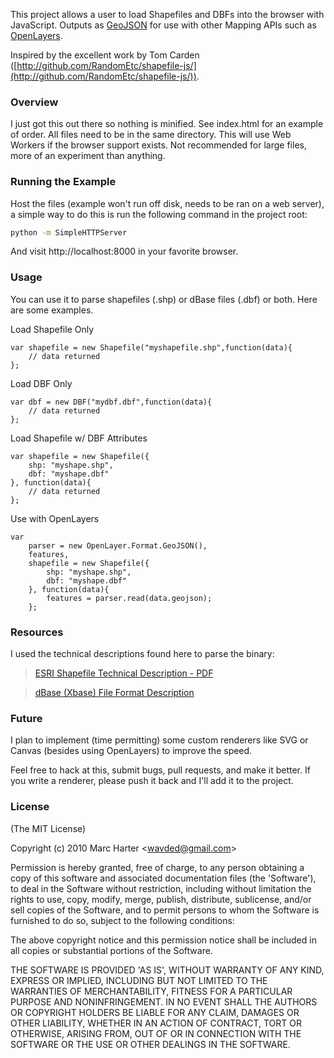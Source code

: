 This project allows a user to load Shapefiles and DBFs into the browser with JavaScript.
Outputs as [GeoJSON](http://geojson.org/) for use with other Mapping APIs such as [OpenLayers](http://openlayers.org).

Inspired by the excellent work by Tom Carden ([http://github.com/RandomEtc/shapefile-js/](http://github.com/RandomEtc/shapefile-js/)).

### Overview

I just got this out there so nothing is minified.  See index.html for an example of order.  All files need to be in the same directory.  This will use Web Workers if the browser support exists.  Not recommended for large files, more of an experiment than anything.

### Running the Example

Host the files (example won't run off disk, needs to be ran on a web server), a simple way to do this is run the following command in the project root:

```sh
python -m SimpleHTTPServer
```

And visit http://localhost:8000 in your favorite browser.

### Usage

You can use it to parse shapefiles (.shp) or dBase files (.dbf) or both.  Here are some examples.

Load Shapefile Only

    var shapefile = new Shapefile("myshapefile.shp",function(data){
        // data returned
    };

Load DBF Only

    var dbf = new DBF("mydbf.dbf",function(data){
        // data returned
    };

Load Shapefile w/ DBF Attributes

    var shapefile = new Shapefile({
        shp: "myshape.shp",
        dbf: "myshape.dbf"
    }, function(data){
        // data returned
    };

Use with OpenLayers

    var
        parser = new OpenLayer.Format.GeoJSON(),
        features,
        shapefile = new Shapefile({
            shp: "myshape.shp",
            dbf: "myshape.dbf"
        }, function(data){
            features = parser.read(data.geojson);
        };

### Resources

I used the technical descriptions found here to parse the binary:

> [ESRI Shapefile Technical Description - PDF](http://www.esri.com/library/whitepapers/pdfs/shapefile.pdf)

> [dBase (Xbase) File Format Description](http://www.dbf2002.com/dbf-file-format.html)

### Future

I plan to implement (time permitting) some custom renderers like SVG or Canvas (besides using OpenLayers) to improve the speed.

Feel free to hack at this, submit bugs, pull requests, and make it better.  If you write a renderer, please push it back and I'll add it to the project.

### License

(The MIT License)

Copyright (c) 2010 Marc Harter &lt;wavded@gmail.com&gt;

Permission is hereby granted, free of charge, to any person obtaining
a copy of this software and associated documentation files (the
'Software'), to deal in the Software without restriction, including
without limitation the rights to use, copy, modify, merge, publish,
distribute, sublicense, and/or sell copies of the Software, and to
permit persons to whom the Software is furnished to do so, subject to
the following conditions:

The above copyright notice and this permission notice shall be
included in all copies or substantial portions of the Software.

THE SOFTWARE IS PROVIDED 'AS IS', WITHOUT WARRANTY OF ANY KIND,
EXPRESS OR IMPLIED, INCLUDING BUT NOT LIMITED TO THE WARRANTIES OF
MERCHANTABILITY, FITNESS FOR A PARTICULAR PURPOSE AND NONINFRINGEMENT.
IN NO EVENT SHALL THE AUTHORS OR COPYRIGHT HOLDERS BE LIABLE FOR ANY
CLAIM, DAMAGES OR OTHER LIABILITY, WHETHER IN AN ACTION OF CONTRACT,
TORT OR OTHERWISE, ARISING FROM, OUT OF OR IN CONNECTION WITH THE
SOFTWARE OR THE USE OR OTHER DEALINGS IN THE SOFTWARE.
